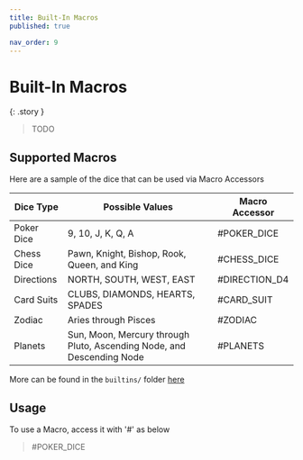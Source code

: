 ```yaml
---
title: Built-In Macros
published: true

nav_order: 9
---
```


# Built-In Macros


{: .story }   
> TODO

## Supported Macros
Here are a sample of the dice that can be used via Macro Accessors

<!-- textlint-disable -->
<!-- Ignore Suggestion for Node to be named Node.js -->

| Dice Type | Possible Values | Macro Accessor | 
| --------- | --------------- | -------------- |
| Poker Dice | 9, 10, J, K, Q, A | #POKER_DICE |
| Chess Dice | Pawn, Knight, Bishop, Rook, Queen, and King | #CHESS_DICE |
| Directions | NORTH, SOUTH, WEST, EAST | #DIRECTION_D4 |
| Card Suits| CLUBS, DIAMONDS, HEARTS, SPADES | #CARD_SUIT |
| Zodiac | Aries through Pisces | #ZODIAC |
| Planets | Sun, Moon, Mercury through Pluto, Ascending Node, and Descending Node | #PLANETS |
<!-- textlint-enable -->

More can be found in the `builtins/` folder [here](https://github.com/ianfhunter/GNOLL/tree/main/builtins)

## Usage

To use a Macro, access it with '#' as below
> #POKER_DICE
